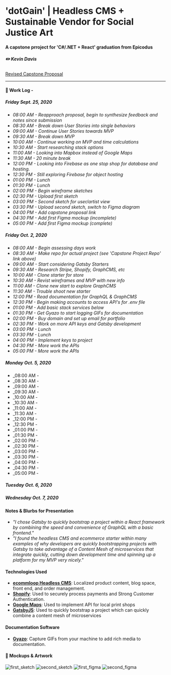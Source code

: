 # 'dotGain' | Headless CMS + Sustainable Vendor for Social Justice Art
#### A capstone prroject for 'C#/.NET + React' graduation from Epicodus
##### ✏️ Kevin Davis

[Revised Capstone Proposal](https://docs.google.com/document/d/e/2PACX-1vTb3MhRA7JrtOa12h0UJEWo3fxbL_m_mRUNcDtQTV40313wNDkZ_yljUM9k5iUJS4BTQpmVdK3kLs4s/pub)

<hr />

#### 📓 Work Log - 

##### Friday Sept. 25, 2020 

* _08:00 AM - Reapproach proposal, begin to synthesize feedback and notes since submission_
* _08:30 AM - Break down User Stories into single behaviors_
* _09:00 AM - Continue User Stories towards MVP_
* _09:30 AM - Break down MVP_
* _10:00 AM - Continue working on MVP and time calculations_
* _10:30 AM - Start researching stack options_
* _11:00 AM - Looking into Mapbox instead of Google Maps_
* _11:30 AM - 20 minute break_
* _12:00 PM - Looking into Firebase as one stop shop for database and hosting._
* _12:30 PM - Still exploring Firebase for object hosting_
* _01:00 PM - Lunch_
* _01:30 PM - Lunch_
* _02:00 PM - Begin wireframe sketches_
* _02:30 PM - Upload first sketch_
* _03:00 PM - Second sketch for user/artist view_
* _03:30 PM - Upload second sketch, switch to Figma diagram_
* _04:00 PM - Add capstone proposal link_
* _04:30 PM - Add first Figma mockup (incomplete)_
* _05:00 PM - Add first Figma mockup (complete)_

##### Friday Oct. 2, 2020 

* _08:00 AM - Begin assessing days work_
* _08:30 AM - Make repo for actual project (see 'Capstone Project Repo' link above)_ 
* _09:00 AM - Start considering Gatsby Starters_
* _09:30 AM - Research Stripe, Shopify, GraphCMS, etc_
* _10:00 AM - Clone starter for store_
* _10:30 AM - Revist wireframes and MVP with new info_
* _11:00 AM - Clone new start to explore GraphCMS_
* _11:30 AM - Trouble shoot new starter_
* _12:00 PM - Read documentation for GraphQL & GraphCMS_
* _12:30 PM - Begin making accounts to access API's for .env file_ 
* _01:00 PM - Add basic stack services below_
* _01:30 PM - Get Gyazo to start logging GIFs for documentation_ 
* _02:00 PM - Buy domain and set up email for portfolio_ 
* _02:30 PM - Work on more API keys and Gatsby development_
* _03:00 PM - Lunch_
* _03:30 PM - Lunch_
* _04:00 PM - Implement keys to project_
* _04:30 PM - More work the APIs_
* _05:00 PM - More work the APIs_

##### Monday Oct. 5, 2020 

* _08:00 AM - 
* _08:30 AM -  
* _09:00 AM - 
* _09:30 AM - 
* _10:00 AM - 
* _10:30 AM - 
* _11:00 AM - 
* _11:30 AM - 
* _12:00 PM - 
* _12:30 PM - 
* _01:00 PM - 
* _01:30 PM -  
* _02:00 PM - 
* _02:30 PM - 
* _03:00 PM - 
* _03:30 PM - 
* _04:00 PM - 
* _04:30 PM - 
* _05:00 PM - 

##### Tuesday Oct. 6, 2020 

##### Wednesday Oct. 7, 2020 

#### Notes & Blurbs for Presentation

* _"I chose Gatsby to quickly bootstrap a project within a React framework by combining the speed and convenience of GraphQL with a basic frontend."_
* _"I found the headless CMS and ecommerce starter within many examples of why developers are quickly bootstrapping projects with Gatsby to take advantage of a Content Mesh of microservices that integrate quickly, cutting down development time and spinning up a platform for my MVP very nicely."_

#### Technologies Used

- **[ecommloop Headless CMS](https://ecomloop.com/)**: Localized product content, blog space, front end, and order management.
- **[Shopify](https://shopify.com)**: Used to securely process payments and Strong Customer Authentication.
- **[Google Maps](https://maps.google.com)**: Used to implement API for local print shops
- **[GatsbyJS](https://gatsbyjs.com)**: Used to quickly bootstrap a project which can quickly combine a content mesh of microservices

#### Documentation Software
- **[Gyazo](https://gyazo.com)**: Capture GIFs from your machine to add rich media to documentation.

#### 🎨 Mockups & Artwork

![first_sketch](https://i.ibb.co/k6gpPwh/Doc-Sep-25-2020-14-37-1.jpg)
![second_sketch](https://i.ibb.co/D4RvH74/Doc-Sep-25-2020-15-45-1.jpg)
![first_figma](https://i.ibb.co/vcC27Cx/dot-Gain-diagram.png)
![second_figma](https://i.ibb.co/ZNBtj2y/dot-Gain-diagram-1-5.png)
